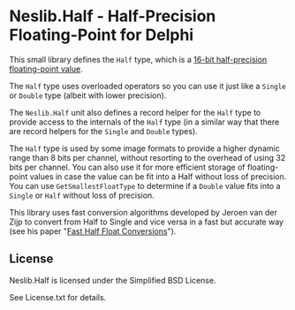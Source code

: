 # Neslib.Half - Half-Precision Floating-Point for Delphi

This small library defines the `Half` type, which is a [16-bit half-precision floating-point value](https://en.wikipedia.org/wiki/Half-precision_floating-point_format).

The `Half` type uses overloaded operators so you can use it just like a `Single` or `Double` type (albeit with lower precision).

The `Neslib.Half` unit also defines a record helper for the `Half` type to provide access to the internals of the `Half` type (in a similar way that there are record helpers for the `Single` and `Double` types).

The `Half` type is used by some image formats to provide a higher dynamic range than 8 bits per channel, without resorting to the overhead of using 32 bits per channel. You can also use it for more efficient storage of floating-point values in case the value can be fit into a Half without loss of precision. You can use `GetSmallestFloatType` to determine if a `Double` value fits into a `Single` or `Half` without loss of precision.

This library uses fast conversion algorithms developed by Jeroen van der Zijp to convert from Half to Single and vice versa in a fast but accurate way (see his paper "[Fast Half Float Conversions](ftp://ftp.fox-toolkit.org/pub/fasthalffloatconversion.pdf)").

## License

Neslib.Half is licensed under the Simplified BSD License. 

See License.txt for details.